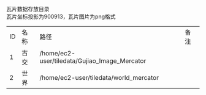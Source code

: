 瓦片数据存放目录    
瓦片坐标投影为900913，瓦片图片为png格式    

<table>
<tr>
	<td>ID</td>    
	<td>名称</td> 
    <td>路径</td>
    <td>备注</td> 
</tr>
<tr>
	<td>1</td>    
	<td>古交</td> 
    <td>/home/ec2-user/tiledata/Gujiao_Image_Mercator</td>
    <td> </td> 
</tr>
<tr>
	<td>2</td>    
	<td>世界</td> 
    <td>/home/ec2-user/tiledata/world_mercator</td>
    <td> </td> 
</tr>
</table>
